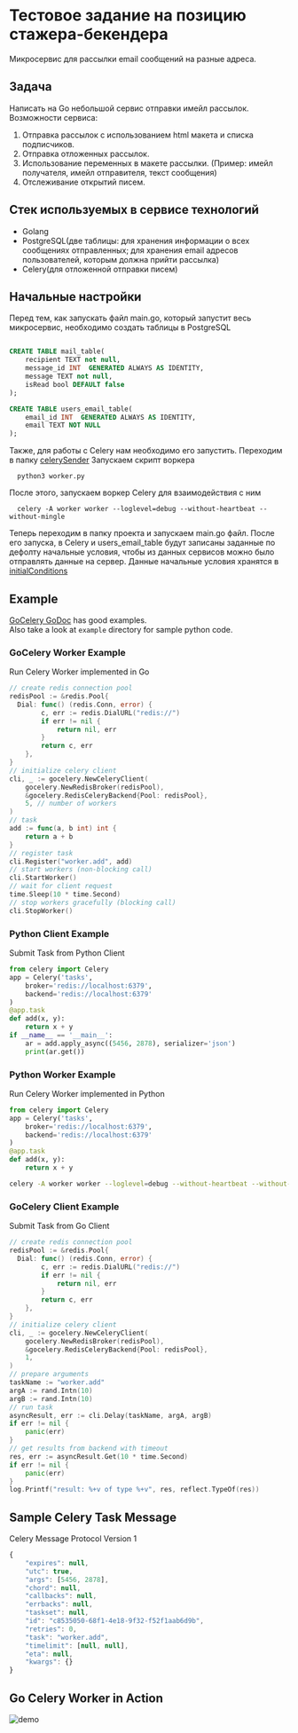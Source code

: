 # Тестовое задание на позицию стажера-бекендера
Микросервис для рассылки email сообщений на разные адреса.

## Задача

Написать на Go небольшой сервис отправки имейл рассылок.
Возможности сервиса:
 1. Отправка рассылок с использованием html макета и списка подписчиков.
 2. Отправка отложенных рассылок.
 3. Использование переменных в макете рассылки. (Пример: имейл получателя, имейл отправителя, текст сообщения)
 4. Отслеживание открытий писем.


## Стек используемых в сервисе технологий

* Golang
* PostgreSQL(две таблицы: для хранения информации о всех сообщениях отправленных; для хранения email адресов пользователей, которым должна прийти рассылка)
* Celery(для отложенной отправки писем)


## Начальные настройки

Перед тем, как запускать файл main.go, который запустит весь микросервис, необходимо создать таблицы в PostgreSQL

```SQL

CREATE TABLE mail_table(
    recipient TEXT not null,
    message_id INT  GENERATED ALWAYS AS IDENTITY,
    message TEXT not null,
    isRead bool DEFAULT false
);

CREATE TABLE users_email_table(
    email_id INT  GENERATED ALWAYS AS IDENTITY,
    email TEXT NOT NULL
);
```

Также, для работы с Celery нам необходимо его запустить. Переходим в папку [celerySender](https://github.com/sQUARys/TestTaskMailGaner/app/celerySender)
Запускаем скрипт воркера
```
  python3 worker.py      
```
После этого, запускаем воркер Celery для взаимодействия с ним
```
  celery -A worker worker --loglevel=debug --without-heartbeat --without-mingle    
```

Теперь переходим в папку проекта и запускаем main.go файл. После его запуска, в Celery и users_email_table будут записаны
заданные по дефолту начальные условия, чтобы из данных сервисов можно было отправлять данные на сервер.
Данные начальные условия хранятся в [initialConditions](https://github.com/sQUARys/TestTaskMailGaner/app/models/initialConditions.go)


## Example

[GoCelery GoDoc](https://godoc.org/github.com/gocelery/gocelery) has good examples.<br/>
Also take a look at `example` directory for sample python code.

### GoCelery Worker Example

Run Celery Worker implemented in Go

```go
// create redis connection pool
redisPool := &redis.Pool{
  Dial: func() (redis.Conn, error) {
		c, err := redis.DialURL("redis://")
		if err != nil {
			return nil, err
		}
		return c, err
	},
}
// initialize celery client
cli, _ := gocelery.NewCeleryClient(
	gocelery.NewRedisBroker(redisPool),
	&gocelery.RedisCeleryBackend{Pool: redisPool},
	5, // number of workers
)
// task
add := func(a, b int) int {
	return a + b
}
// register task
cli.Register("worker.add", add)
// start workers (non-blocking call)
cli.StartWorker()
// wait for client request
time.Sleep(10 * time.Second)
// stop workers gracefully (blocking call)
cli.StopWorker()
```

### Python Client Example

Submit Task from Python Client

```python
from celery import Celery
app = Celery('tasks',
    broker='redis://localhost:6379',
    backend='redis://localhost:6379'
)
@app.task
def add(x, y):
    return x + y
if __name__ == '__main__':
    ar = add.apply_async((5456, 2878), serializer='json')
    print(ar.get())
```

### Python Worker Example

Run Celery Worker implemented in Python

```python
from celery import Celery
app = Celery('tasks',
    broker='redis://localhost:6379',
    backend='redis://localhost:6379'
)
@app.task
def add(x, y):
    return x + y
```

```bash
celery -A worker worker --loglevel=debug --without-heartbeat --without-mingle
```

### GoCelery Client Example

Submit Task from Go Client

```go
// create redis connection pool
redisPool := &redis.Pool{
  Dial: func() (redis.Conn, error) {
		c, err := redis.DialURL("redis://")
		if err != nil {
			return nil, err
		}
		return c, err
	},
}
// initialize celery client
cli, _ := gocelery.NewCeleryClient(
	gocelery.NewRedisBroker(redisPool),
	&gocelery.RedisCeleryBackend{Pool: redisPool},
	1,
)
// prepare arguments
taskName := "worker.add"
argA := rand.Intn(10)
argB := rand.Intn(10)
// run task
asyncResult, err := cli.Delay(taskName, argA, argB)
if err != nil {
	panic(err)
}
// get results from backend with timeout
res, err := asyncResult.Get(10 * time.Second)
if err != nil {
	panic(err)
}
log.Printf("result: %+v of type %+v", res, reflect.TypeOf(res))
```

## Sample Celery Task Message

Celery Message Protocol Version 1

```javascript
{
    "expires": null,
    "utc": true,
    "args": [5456, 2878],
    "chord": null,
    "callbacks": null,
    "errbacks": null,
    "taskset": null,
    "id": "c8535050-68f1-4e18-9f32-f52f1aab6d9b",
    "retries": 0,
    "task": "worker.add",
    "timelimit": [null, null],
    "eta": null,
    "kwargs": {}
}
```


## Go Celery Worker in Action

![demo](https://raw.githubusercontent.com/gocelery/gocelery/master/demo.gif)

